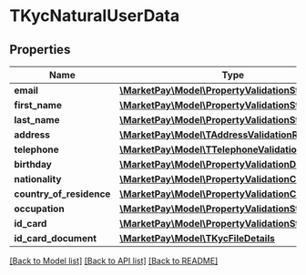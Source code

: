# TKycNaturalUserData

## Properties
Name | Type | Description | Notes
------------ | ------------- | ------------- | -------------
**email** | [**\MarketPay\Model\PropertyValidationString**](PropertyValidationString.md) |  | [optional] 
**first_name** | [**\MarketPay\Model\PropertyValidationString**](PropertyValidationString.md) |  | [optional] 
**last_name** | [**\MarketPay\Model\PropertyValidationString**](PropertyValidationString.md) |  | [optional] 
**address** | [**\MarketPay\Model\TAddressValidationResult**](TAddressValidationResult.md) |  | [optional] 
**telephone** | [**\MarketPay\Model\TTelephoneValidationResult**](TTelephoneValidationResult.md) |  | [optional] 
**birthday** | [**\MarketPay\Model\PropertyValidationDateNullable**](PropertyValidationDateNullable.md) |  | [optional] 
**nationality** | [**\MarketPay\Model\PropertyValidationCountry**](PropertyValidationCountry.md) |  | [optional] 
**country_of_residence** | [**\MarketPay\Model\PropertyValidationCountry**](PropertyValidationCountry.md) |  | [optional] 
**occupation** | [**\MarketPay\Model\PropertyValidationString**](PropertyValidationString.md) |  | [optional] 
**id_card** | [**\MarketPay\Model\PropertyValidationString**](PropertyValidationString.md) |  | [optional] 
**id_card_document** | [**\MarketPay\Model\TKycFileDetails**](TKycFileDetails.md) |  | [optional] 

[[Back to Model list]](../README.md#documentation-for-models) [[Back to API list]](../README.md#documentation-for-api-endpoints) [[Back to README]](../README.md)


